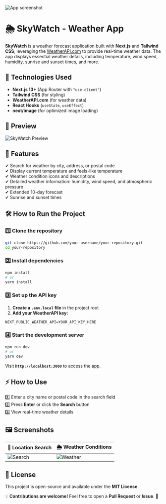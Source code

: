 ![App screenshot](./public/assets/app=thumbnail.webp)
# 🌦️ SkyWatch - Weather App  

**SkyWatch** is a weather forecast application built with **Next.js** and **Tailwind CSS**, leveraging the [WeatherAPI.com](https://www.weatherapi.com/) to provide real-time weather data. The app displays essential weather details, including temperature, wind speed, humidity, sunrise and sunset times, and more.  

## 🚀 Technologies Used  

- **Next.js 13+** (App Router with `"use client"`)  
- **Tailwind CSS** (for styling)  
- **WeatherAPI.com** (for weather data)  
- **React Hooks** (`useState`, `useEffect`)  
- **next/image** (for optimized image loading)  

## 📸 Preview  

![SkyWatch Preview](https://via.placeholder.com/800x400.png?text=SkyWatch+Weather+App)  

## 📌 Features  

✔ Search for weather by city, address, or postal code  
✔ Display current temperature and feels-like temperature  
✔ Weather condition icons and descriptions  
✔ Detailed weather information: humidity, wind speed, and atmospheric pressure  
✔ Extended 10-day forecast  
✔ Sunrise and sunset times  

## 🛠️ How to Run the Project  

### 1️⃣ Clone the repository  

```bash
git clone https://github.com/your-username/your-repository.git
cd your-repository
```

### 2️⃣ Install dependencies  

```bash
npm install
# or
yarn install
```

### 3️⃣ Set up the API key  

1. **Create a `.env.local` file** in the project root  
2. **Add your WeatherAPI key:**  

```
NEXT_PUBLIC_WEATHER_API=YOUR_API_KEY_HERE
```

### 4️⃣ Start the development server  

```bash
npm run dev
# or
yarn dev
```

Visit **`http://localhost:3000`** to access the app.  

## ⚡ How to Use  

1️⃣ Enter a city name or postal code in the search field  
2️⃣ Press **Enter** or click the **Search** button  
3️⃣ View real-time weather details  

## 🖼️ Screenshots  

| 📍 Location Search | 🌦️ Weather Conditions |
|-------------------|----------------------|
| ![Search](https://via.placeholder.com/400x250.png?text=Search+Location) | ![Weather](https://via.placeholder.com/400x250.png?text=Weather+Data) |

## 📜 License  

This project is open-source and available under the **MIT License**.  

💡 **Contributions are welcome!** Feel free to open a **Pull Request** or **Issue**. 🚀  
